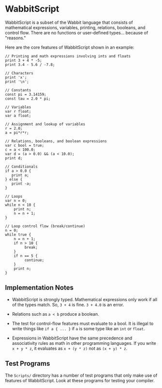 # WabbitScript

WabbitScript is a subset of the Wabbit language that consists of mathematical expressions, variables, printing, relations, booleans, and control flow.   There are no functions or user-defined types... because of "reasons."

Here are the core features of WabbitScript shown in an example:

```
// Printing and math expressions involving ints and floats
print 3 + 4 * -5;             
print 3.4 - 5.6 / -7.8;

// Characters
print 'x';
print '\n';

// Constants
const pi = 3.14159;          
const tau = 2.0 * pi; 

// Variables
var r float;
var a float;

// Assignment and lookup of variables
r = 2.0;
a = pi*r*r;

// Relations, booleans, and boolean expressions
var c bool = true;
c = a < 100.0;
var d = (a > 0.0) && (a < 10.0);
print d;

// Conditionals
if a > 0.0 {
   print a;
} else {
   print -a;
}

// Loops
var n = 0;
while n < 10 {
    print n;
    n = n + 1;
}

// Loop control flow (break/continue)
n = 0;
while true {
    n = n + 1;
    if n > 10 {
         break;
    }
    if n == 5 {
         continue;
    }
    print n;
}
```

## Implementation Notes

* WabbitScript is strongly typed.  Mathematical expressions only work if all of the types match. So, `3 + 4` is fine. `3 + 4.0` is an error.

* Relations such as `a < b` produce a boolean.

* The test for control-flow features must evaluate to a bool.  It is illegal to write things like `if a { ... }` if `a` is some type like an `int` or `float`.

* Expressions in WabbitScript have the same precedence and associativity rules as math in other programming languages.   If you write `x + y * z`, it evaluates as `x + (y * z)` not as `(x + y) * z`.

    
## Test Programs

The `Scripts/` directory has a number of test programs that only make use of features of WabbitScript. Look at these programs for testing your compiler. 


